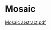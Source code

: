# Mosaic
[Mosaic abstract.pdf](https://github.com/Mitra-Pidaparti/Mosaic/files/12291951/Mosaic.abstract.pdf)
